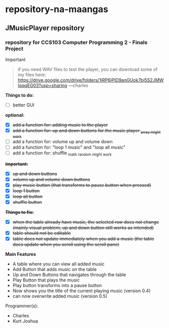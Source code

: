 # repository-na-maangas
## JMusicPlayer repository
### repository for **CCS103 Computer Programming 2** - Finals Project

> [!IMPORTANT]
> > if you need WAV files to test the player, you can download some of my files here:
> > https://drive.google.com/drive/folders/1jRP6jPlD9anGUok7bj5S2JMWIqqqEG03?usp=sharing
> > —charles
> 
> **Things to do:**
> - [ ] better GUI
>
> **optional:**
> - [x] ~~add a function for: adding music to the player~~
> - [x] ~~add a function for: up and down buttons for the music player <sub> array might work </sub>~~
> - [ ] add a function for: volume up and volume down
> - [ ] add a function for: "loop 1 music" and "loop all music"
> - [ ] add a function for: shuffle <sub> math random might work </sub>
> 
> ~~**important:**~~
> - [x] ~~up and down buttons~~
> - [x] ~~volume up and volume down buttons~~
> - [x] ~~play music button (that transforms to pause button when pressed)~~
> - [x] ~~loop 1 button~~
> - [x] ~~loop all button~~
> - [x] ~~shuffle button~~
> 
> ~~**Things to fix:**~~
> - [x] ~~when the table already have music, the selected row does not change (mainly visual problem, up and down button still works as intended)~~
> - [x] ~~table should not be editable~~
> - [x] ~~table does not update immediately when you add a music (the table does update when you scroll using the scroll pane)~~

**Main Features**
- A table where you can view all added music
- Add Button that adds music on the table
- Up and Down Buttons that navigates through the table
- Play Button that plays the music
- Play button transforms into a pause button
- Now shows you the title of the current playing music (version 0.4)
- can now overwrite added music (version 0.5)

Programmer(s):
- Charles
- Kurt Joshua
